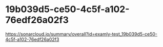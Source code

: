 # 19b039d5-ce50-4c5f-a102-76edf26a02f3
https://sonarcloud.io/summary/overall?id=examly-test_19b039d5-ce50-4c5f-a102-76edf26a02f3
